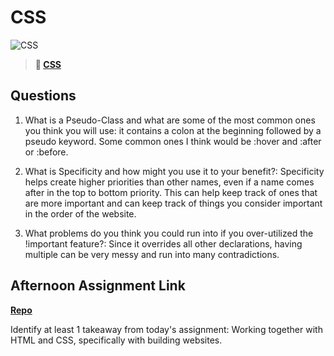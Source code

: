# CSS

![CSS](https://bcw.blob.core.windows.net/public/cssUnit/1411879719053976)

> **📖 [CSS](https://codeworksacademy.com/fs-student-guide/resources/wk1/03-CSS)**

## Questions

1. What is a Pseudo-Class and what are some of the most common ones you think you will use: it contains a colon at the beginning followed by a pseudo keyword. Some common ones I think would be :hover and  :after or :before.

2. What is Specificity and how might you use it to your benefit?: Specificity helps create higher priorities than other names, even if a name comes after in the top to bottom priority. This can help keep track of ones that are more important and can keep track of things you consider important in the order of the website.

3. What problems do you think you could run into if you over-utilized the !important feature?: Since it overrides all other declarations, having multiple can be very messy and run into many contradictions.

## Afternoon Assignment Link

**[Repo](https://github.com/LucasPlummer/coolsite)**

Identify at least 1 takeaway from today's assignment: Working together with HTML and CSS, specifically with building websites.
